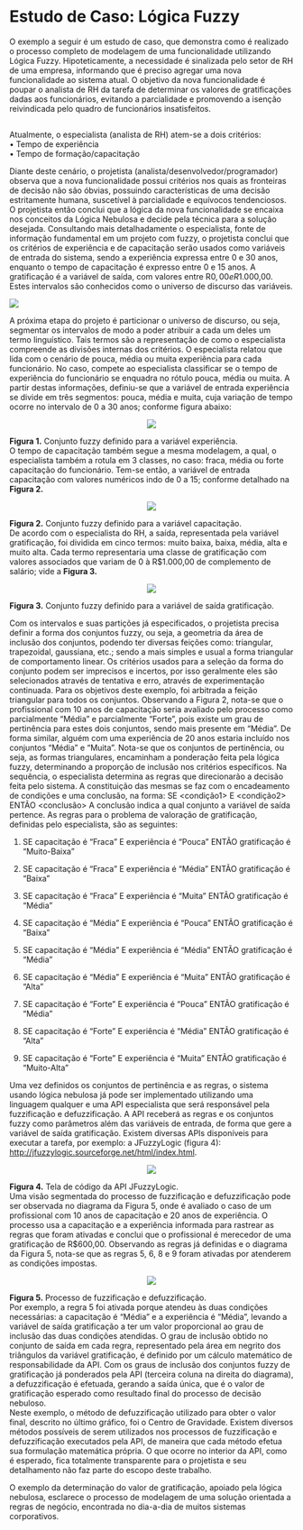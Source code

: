 # Estudo de Caso: Lógica Fuzzy

O exemplo a seguir é um estudo de caso, que demonstra como é realizado o processo completo de modelagem de uma funcionalidade utilizando Lógica Fuzzy. Hipoteticamente, a necessidade é sinalizada pelo setor de RH de uma empresa, informando que é preciso agregar uma nova funcionalidade ao sistema atual.
O objetivo da nova funcionalidade é poupar o analista de RH da tarefa de determinar os valores de gratificações dadas aos funcionários, evitando a parcialidade e promovendo a isenção reivindicada pelo quadro de funcionários insatisfeitos.
##
Atualmente, o especialista (analista de RH) atem-se a dois critérios:<br>
•	Tempo de experiência<br>
•	Tempo de formação/capacitação

Diante deste cenário, o projetista (analista/desenvolvedor/programador) observa que a nova funcionalidade possui critérios nos quais as fronteiras de decisão não são óbvias, possuindo características de uma decisão estritamente humana, suscetível à parcialidade e equívocos tendenciosos. O projetista então conclui que a lógica da nova funcionalidade se encaixa nos conceitos da Lógica Nebulosa e decide pela técnica para a solução desejada.
Consultando mais detalhadamente o especialista, fonte de informação fundamental em um projeto com fuzzy, o projetista conclui que os critérios de experiência e de capacitação serão usados como variáveis de entrada do sistema, sendo a experiência expressa entre 0 e 30 anos, enquanto o tempo de capacitação é expresso entre 0 e 15 anos. A gratificação é a variável de saída, com valores entre R$0,00 e R$1.000,00. Estes intervalos são conhecidos como o universo de discurso das variáveis.

<img src = "./src/assets/sistema_fuzzy.png">

A próxima etapa do projeto é particionar o universo de discurso, ou seja, segmentar os intervalos de modo a poder atribuir a cada um deles um termo linguístico. Tais termos são a representação de como o especialista compreende as divisões internas dos critérios. 
O especialista relatou que lida com o cenário de pouca, média ou muita experiência para cada funcionário. No caso, compete ao especialista classificar se o tempo de experiência do funcionário se enquadra no rótulo pouca, média ou muita. A partir destas informações, definiu-se que a variável de entrada experiência se divide em três segmentos: pouca, média e muita, cuja variação de tempo ocorre no intervalo de 0 a 30 anos; conforme figura abaixo:

<p align = "center">
  <img src = "./src/assets/1.jpg">
</p>

<strong>Figura 1.</strong> Conjunto fuzzy definido para a variável experiência.<br>
O tempo de capacitação também segue a mesma modelagem, a qual, o especialista também a rotula em 3 classes, no caso: fraca, média ou forte capacitação do funcionário. Tem-se então, a variável de entrada capacitação com valores numéricos indo de 0 a 15; conforme detalhado na <strong>Figura 2.</strong>

<p align = "center">
  <img src = "./src/assets/2.jpg">
</p>

<strong>Figura 2.</strong> Conjunto fuzzy definido para a variável capacitação.<br>
De acordo com o especialista do RH, a saída, representada pela variável gratificação, foi dividida em cinco termos: muito baixa, baixa, média, alta e muito alta. Cada termo representaria uma classe de gratificação com valores associados que variam de 0 à R$1.000,00 de complemento de salário; vide a <strong>Figura 3.</strong>

<p align = "center">
  <img src = "./src/assets/3.jpg">
</p>

<strong>Figura 3.</strong> Conjunto fuzzy definido para a variável de saída gratificação.

Com os intervalos e suas partições já especificados, o projetista precisa definir a forma dos conjuntos fuzzy, ou seja, a geometria da área de inclusão dos conjuntos, podendo ter diversas feições como: triangular, trapezoidal, gaussiana, etc.; sendo a mais simples e usual a forma triangular de comportamento linear.
Os critérios usados para a seleção da forma do conjunto podem ser imprecisos e incertos, por isso geralmente eles são selecionados através de tentativa e erro, através de experimentação continuada. Para os objetivos deste exemplo, foi arbitrada a feição triangular para todos os conjuntos.
Observando a Figura 2, nota-se que o profissional com 10 anos de capacitação seria avaliado pelo processo como parcialmente “Média” e parcialmente “Forte”, pois existe um grau de pertinência para estes dois conjuntos, sendo mais presente em “Média”. De forma similar, alguém com uma experiência de 20 anos estaria incluído nos conjuntos “Média” e “Muita”. Nota-se que os conjuntos de pertinência, ou seja, as formas triangulares, encaminham a ponderação feita pela lógica fuzzy, determinando a proporção de inclusão nos critérios específicos.
Na sequência, o especialista determina as regras que direcionarão a decisão feita pelo sistema. A constituição das mesmas se faz com o encadeamento de condições e uma conclusão, na forma:
SE <condição1> E <condição2> ENTÃO <conclusão>
A conclusão indica a qual conjunto a variável de saída pertence. As regras para o problema de valoração de gratificação, definidas pelo especialista, são as seguintes:


1.	SE capacitação é “Fraca” E experiência é “Pouca” ENTÃO gratificação é “Muito-Baixa”

2.	SE capacitação é “Fraca” E experiência é “Média” ENTÃO gratificação é “Baixa”

3.	SE capacitação é “Fraca” E experiência é “Muita” ENTÃO gratificação é “Média”

4.	SE capacitação é “Média” E experiência é “Pouca” ENTÃO gratificação é “Baixa”

5.	SE capacitação é “Média” E experiência é “Média” ENTÃO gratificação é “Média”

6.	SE capacitação é “Média” E experiência é “Muita” ENTÃO gratificação é “Alta”

7.	SE capacitação é “Forte” E experiência é “Pouca” ENTÃO gratificação é “Média”

8.	SE capacitação é “Forte” E experiência é “Média” ENTÃO gratificação é “Alta”

9.	SE capacitação é “Forte” E experiência é “Muita” ENTÃO gratificação é “Muito-Alta”

Uma vez definidos os conjuntos de pertinência e as regras, o sistema usando lógica nebulosa já pode ser implementado utilizando uma linguagem qualquer e uma API especialista que será responsável pela fuzzificação e defuzzificação. A API receberá as regras e os conjuntos fuzzy como parâmetros além das variáveis de entrada, de forma que gere a variável de saída gratificação. Existem diversas APIs disponíveis para executar a tarefa, por exemplo: a JFuzzyLogic (figura 4): http://jfuzzylogic.sourceforge.net/html/index.html.

<p align = "center">
  <img src = "./src/assets/4.jpg">
</p>

<strong>Figura 4.</strong> Tela de código da API JFuzzyLogic.<br>
Uma visão segmentada do processo de fuzzificação e defuzzificação pode ser observada no diagrama da Figura 5, onde é avaliado o caso de um profissional com 10 anos de capacitação e 20 anos de experiência. O processo usa a capacitação e a experiência informada para rastrear as regras que foram ativadas e conclui que o profissional é merecedor de uma gratificação de R$600,00. Observando as regras já definidas e o diagrama da Figura 5, nota-se que as regras 5, 6, 8 e 9 foram ativadas por atenderem as condições impostas.

<p align = "center">
  <img src = "./src/assets/5.jpg">
</p>

<strong>Figura 5.</strong> Processo de fuzzificação e defuzzificação.<br>
Por exemplo, a regra 5 foi ativada porque atendeu às duas condições necessárias: a capacitação é “Média” e a experiência é “Média”, levando a variável de saída gratificação a ter um valor proporcional ao grau de inclusão das duas condições atendidas. O grau de inclusão obtido no conjunto de saída em cada regra, representado pela área em negrito dos triângulos da variável gratificação, é definido por um cálculo matemático de responsabilidade da API. Com os graus de inclusão dos conjuntos fuzzy de gratificação já ponderados pela API (terceira coluna na direita do diagrama), a defuzzificação é efetuada, gerando a saída única, que é o valor de gratificação esperado como resultado final do processo de decisão nebuloso.<br>
Neste exemplo, o método de defuzzificação utilizado para obter o valor final, descrito no último gráfico, foi o Centro de Gravidade. Existem diversos métodos possíveis de serem utilizados nos processos de fuzzificação e defuzzificação executados pela API, de maneira que cada método efetua sua formulação matemática própria. O que ocorre no interior da API, como é esperado, fica totalmente transparente para o projetista e seu detalhamento não faz parte do escopo deste trabalho. 

O exemplo da determinação do valor de gratificação, apoiado pela lógica nebulosa, esclarece o processo de modelagem de uma solução orientada a regras de negócio, encontrada no dia-a-dia de muitos sistemas corporativos.
